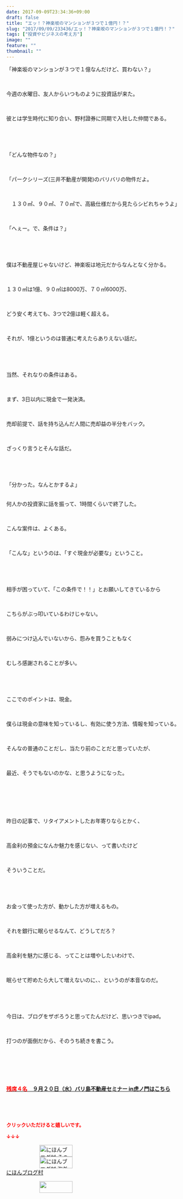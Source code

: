 ```yaml
---
date: 2017-09-09T23:34:36+09:00
draft: false
title: "エッ！？神楽坂のマンションが３つで１億円！？"
slug: "2017/09/09/233436/エッ！？神楽坂のマンションが３つで１億円！？"
tags: ["投資やビジネスの考え方"]
image: ""
feature: ""
thumbnail: ""
---
```

<p>「神楽坂のマンションが３つで１億なんだけど、買わない？」</p><p> </p><p>今週の水曜日、友人からいつものように投資話が来た。</p><p> </p><p>彼とは学生時代に知り合い、野村證券に同期で入社した仲間である。</p><p> </p><p> </p><p>「どんな物件なの？」</p><p> </p><p>「パークシリーズ(三井不動産が開発)のバリバリの物件だよ。</p><p> </p><p>　１３０㎡、９０㎡、７０㎡で、高級仕様だから見たらシビれちゃうよ」</p><p> </p><p>「へぇー。で、条件は？」</p><p> </p><p> </p><p>僕は不動産屋じゃないけど、神楽坂は地元だからなんとなく分かる。</p><p> </p><p>１３０㎡は1億、９０㎡は8000万、７０㎡6000万、</p><p> </p><p>どう安く考えても、3つで2億は軽く超える。</p><p> </p><p>それが、1億というのは普通に考えたらありえない話だ。</p><p> </p><p> </p><p>当然、それなりの条件はある。</p><p> </p><p>まず、3日以内に現金で一発決済。</p><p> </p><p>売却前提で、話を持ち込んだ人間に売却益の半分をバック。</p><p> </p><p>ざっくり言うとそんな話だ。</p><p> </p><p> </p><p>「分かった。なんとかするよ」</p><p><br/>何人かの投資家に話を振って、1時間くらいで終了した。</p><p> </p><p>こんな案件は、よくある。</p><p> </p><p>「こんな」というのは、「すぐ現金が必要な」ということ。</p><p> </p><p> </p><p>相手が困っていて、「この条件で！！」とお願いしてきているから</p><p> </p><p>こちらがぶっ叩いているわけじゃない。</p><p> </p><p>弱みにつけ込んでいないから、怨みを買うこともなく</p><p> </p><p>むしろ感謝されることが多い。</p><p> </p><p> </p><p>ここでのポイントは、現金。</p><p> </p><p>僕らは現金の意味を知っているし、有効に使う方法、情報を知っている。</p><p> </p><p>そんなの普通のことだし、当たり前のことだと思っていたが、</p><p> </p><p>最近、そうでもないのかな、と思うようになった。</p><p> </p><p> </p><p> </p><p>昨日の記事で、リタイアメントしたお年寄りならとかく、</p><p> </p><p>高金利の預金になんか魅力を感じない、って書いたけど</p><p> </p><p>そういうことだ。</p><p> </p><p> </p><p>お金って使った方が、動かした方が増えるもの。</p><p> </p><p>それを銀行に眠らせるなんて、どうしてだろ？</p><p> </p><p>高金利を魅力に感じる、ってことは増やしたいわけで、</p><p> </p><p>眠らせて貯めたら大して増えないのに、、というのが本音なのだ。</p><p> </p><p> </p><p>今日は、ブログをザボろうと思ってたんだけど、思いつきでipad。</p><p> </p><p>打つのが面倒だから、そのうち続きを書こう。</p><p> </p><p> </p><p> </p><p><span style="font-weight: bold;"><span style="text-decoration: underline;"><a href="iin.co.jp" target="_blank"><span style="color: rgb(255, 0, 0);">残席４名</span>　９月２０日（水）バリ島不動産セミナー in虎ノ門はこちら</a></span></span></p><p> </p><p> </p><p><font color="#ff0000" size="2"><strong>クリックいただけると嬉しいです。</strong></font></p><p><font color="#ff0000" size="2"><strong>↓↓↓</strong></font></p><p><a href="ranking.html?p_cid=01260127" id="&amp;blogmura_banner" target="_blank"><img alt="にほんブログ村 その他生活ブログ 不動産投資へ" border="0" height="31" src="data:image/svg+xml;charset=utf-8,%3Csvg%20xmlns%3D%22http%3A%2F%2Fwww.w3.org%2F2000%2Fsvg%22%20title%3D%22Placeholder%20for%20Images%22%20role%3D%22presentation%22%20viewBox%3D%220%200%2088%2031%22%20%2F%3E" width="88" data-src="//life.blogmura.com/hudousantoushi/img/hudousantoushi88_31.gif" style="aspect-ratio: auto 88 / 31;"/><noscript><img alt="にほんブログ村 その他生活ブログ 不動産投資へ" border="0" height="31" src="//life.blogmura.com/hudousantoushi/img/hudousantoushi88_31.gif" width="88"></noscript></a><br/><a href="ranking.html?p_cid=01260127" target="_blank"><img alt="にほんブログ村 海外生活ブログ バリ島情報へ" border="0" height="31" src="data:image/svg+xml;charset=utf-8,%3Csvg%20xmlns%3D%22http%3A%2F%2Fwww.w3.org%2F2000%2Fsvg%22%20title%3D%22Placeholder%20for%20Images%22%20role%3D%22presentation%22%20viewBox%3D%220%200%2088%2031%22%20%2F%3E" width="88" data-src="https://img-proxy.blog-video.jp/images?url=http%3A%2F%2Foverseas.blogmura.com%2Fbali%2Fimg%2Fbali88_31.gif" style="aspect-ratio: auto 88 / 31;"/><noscript><img alt="にほんブログ村 海外生活ブログ バリ島情報へ" border="0" height="31" src="https://img-proxy.blog-video.jp/images?url=http%3A%2F%2Foverseas.blogmura.com%2Fbali%2Fimg%2Fbali88_31.gif" width="88"></noscript></a><br/><a href="ranking.html?p_cid=01260127" target="_blank">にほんブログ村</a></p><p><a href="link.php?1804582" title="人気ブログランキングへ"><img border="0" height="31" src="data:image/svg+xml;charset=utf-8,%3Csvg%20xmlns%3D%22http%3A%2F%2Fwww.w3.org%2F2000%2Fsvg%22%20title%3D%22Placeholder%20for%20Images%22%20role%3D%22presentation%22%20viewBox%3D%220%200%2088%2031%22%20%2F%3E" width="88" data-src="https://blog.with2.net/img/banner/banner_22.gif" style="aspect-ratio: auto 88 / 31;"/><noscript><img border="0" height="31" src="https://blog.with2.net/img/banner/banner_22.gif" width="88"></noscript></a></p><p> </p><p> </p><p> </p>

